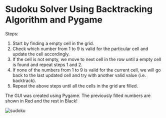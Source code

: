# Sudoku Solver Using Backtracking Algorithm and Pygame

Steps:
1. Start by finding a empty cell in the grid.
2. Check which number from 1 to 9 is valid for the particular cell and update the cell accordingly.
3. If the cell is not empty, we move to next cell in the row until a empty cell is found and repeat steps 1 and 2.
4. If none of the numbers from 1 to 9 is valid for the current cell,
    we will go back to the last updated cell and try with another valid value (i.e. backtrack).
5. Repeat the above steps until all the cells in the grid are filled.

The GUI was created using Pygame. The previously filled numbers are shown in Red and the rest in Black!

![sudoku](https://user-images.githubusercontent.com/92803996/230758971-bc46c817-62b1-4d44-9a61-ee82c327e393.jpg)


